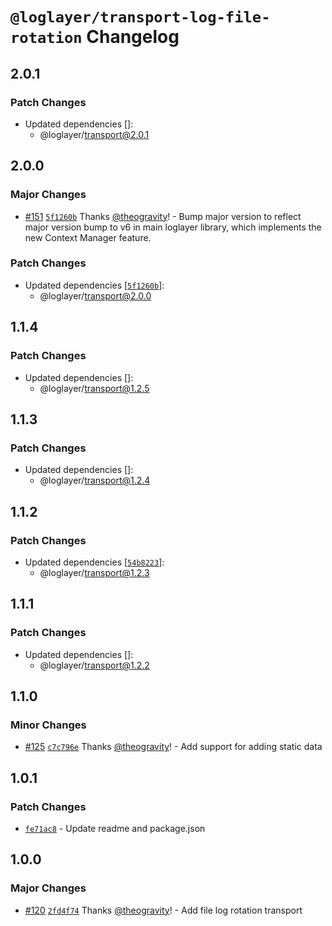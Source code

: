 # `@loglayer/transport-log-file-rotation` Changelog

## 2.0.1

### Patch Changes

- Updated dependencies []:
  - @loglayer/transport@2.0.1

## 2.0.0

### Major Changes

- [#151](https://github.com/loglayer/loglayer/pull/151) [`5f1260b`](https://github.com/loglayer/loglayer/commit/5f1260b5b4609b2a20093f934a0a5cc1fced8d26) Thanks [@theogravity](https://github.com/theogravity)! - Bump major version to reflect major version bump to v6 in main loglayer library, which implements the new Context Manager feature.

### Patch Changes

- Updated dependencies [[`5f1260b`](https://github.com/loglayer/loglayer/commit/5f1260b5b4609b2a20093f934a0a5cc1fced8d26)]:
  - @loglayer/transport@2.0.0

## 1.1.4

### Patch Changes

- Updated dependencies []:
  - @loglayer/transport@1.2.5

## 1.1.3

### Patch Changes

- Updated dependencies []:
  - @loglayer/transport@1.2.4

## 1.1.2

### Patch Changes

- Updated dependencies [[`54b8223`](https://github.com/loglayer/loglayer/commit/54b822362f631891cff92d8279883eee994e66cb)]:
  - @loglayer/transport@1.2.3

## 1.1.1

### Patch Changes

- Updated dependencies []:
  - @loglayer/transport@1.2.2

## 1.1.0

### Minor Changes

- [#125](https://github.com/loglayer/loglayer/pull/125) [`c7c796e`](https://github.com/loglayer/loglayer/commit/c7c796e96dbe4ab58ac8f5c2e299c8cb92591ccb) Thanks [@theogravity](https://github.com/theogravity)! - Add support for adding static data

## 1.0.1

### Patch Changes

- [`fe71ac8`](https://github.com/loglayer/loglayer/commit/fe71ac8cbe6d7ed7cf2dacfffb040ab2d05bba70) - Update readme and package.json

## 1.0.0

### Major Changes

- [#120](https://github.com/loglayer/loglayer/pull/120) [`2fd4f74`](https://github.com/loglayer/loglayer/commit/2fd4f74d11161e01dcb662db99a37758a712c684) Thanks [@theogravity](https://github.com/theogravity)! - Add file log rotation transport
